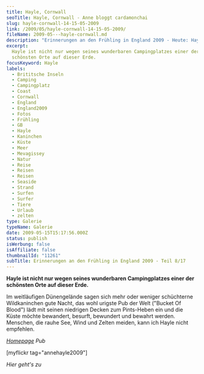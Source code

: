 ```yaml
---
title: Hayle, Cornwall
seoTitle: Hayle, Cornwall - Anne bloggt cardamonchai
slug: hayle-cornwall-14-15-05-2009
link: /2009/05/hayle-cornwall-14-15-05-2009/
fileName: 2009-05---hayle-cornwall.md
description: "Erinnerungen an den Frühling in England 2009 - Heute: Hayle"
excerpt:
  Hayle ist nicht nur wegen seines wunderbaren Campingplatzes einer der
  schönsten Orte auf dieser Erde.
focusKeyword: Hayle
labels:
  - Brititsche Inseln
  - Camping
  - Campingplatz
  - Coast
  - Cornwall
  - England
  - England2009
  - Fotos
  - Frühling
  - GB
  - Hayle
  - Kaninchen
  - Küste
  - Meer
  - Mevagissey
  - Natur
  - Reise
  - Reisen
  - Reisen
  - Seaside
  - Strand
  - Surfen
  - Surfer
  - Tiere
  - Urlaub
  - zelten
type: Galerie
typeName: Galerie
date: 2009-05-15T15:17:56.000Z
status: publish
isWerbung: false
isAffiliate: false
thumbnailId: "11261"
subTitle: Erinnerungen an den Frühling in England 2009 - Teil 8/17
---
```


<strong> [](/2009/05/appledore-cornwall-14-05-2009/) Hayle ist nicht nur wegen
seines wunderbaren Campingplatzes einer der schönsten Orte auf dieser
Erde.</strong>

Im weitläufigen Dünengelände sagen sich mehr oder weniger schüchterne
Wildkaninchen gute Nacht, das wohl urigste Pub der Welt ("Bucket Of Blood") lädt
mit seinen niedrigen Decken zum Pints-Heben ein und die Küste möchte bewandert,
besurft, bewundert und bewahrt werden. Menschen, die rauhe See, Wind und Zelten
meiden, kann ich Hayle nicht empfehlen.

<em> [Homepage](http://www.beachside.co.uk/) Pub</em>

[myflickr tag="annehayle2009"]

<em>Hier geht's zu</em> [](/2009/05/glendurgan-garden-15-05-2009-2/)
